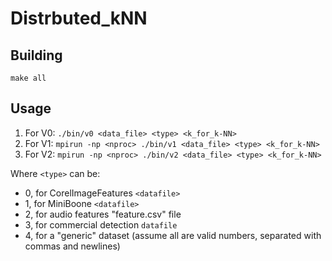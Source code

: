 # Distrbuted_kNN
## Building
`make all`

## Usage
1. For V0: `./bin/v0 <data_file> <type> <k_for_k-NN>`
2. For V1: `mpirun -np <nproc> ./bin/v1 <data_file> <type> <k_for_k-NN>`
3. For V2: `mpirun -np <nproc> ./bin/v2 <data_file> <type> <k_for_k-NN>`

Where `<type>` can be:
- 0, for CorelImageFeatures `<datafile>`
- 1, for MiniBoone `<datafile>`
- 2, for audio features "feature.csv" file
- 3, for commercial detection `datafile`
- 4, for a "generic" dataset (assume all are valid numbers, separated with commas and newlines)
